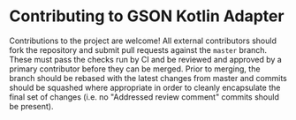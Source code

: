# Contributing to GSON Kotlin Adapter

Contributions to the project are welcome! All external contributors should fork the repository and submit pull requests against the `master` branch. These must pass the checks run by CI and be reviewed and approved by a primary contributor before they can be merged. Prior to merging, the branch should be rebased with the latest changes from master and commits should be squashed where appropriate in order to cleanly encapsulate the final set of changes (i.e. no "Addressed review comment" commits should be present).

